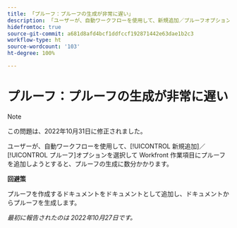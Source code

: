 ```yaml
---
title: 「プルーフ：プルーフの生成が非常に遅い」
description: 「ユーザーが、自動ワークフローを使用して、新規追加／プルーフオプションを選択して Workfront 作業項目にプルーフを追加しようとすると、プルーフの生成に数分かかります。」
hidefromtoc: true
source-git-commit: a681d8afd4bcf1ddfccf192871442e63dae1b2c3
workflow-type: ht
source-wordcount: '103'
ht-degree: 100%

---
```



# プルーフ：プルーフの生成が非常に遅い

>[!NOTE]
>
>この問題は、2022年10月31日に修正されました。

<!--This article is on the WF and WFP TOCs-->

ユーザーが、自動ワークフローを使用して、[!UICONTROL 新規追加]／[!UICONTROL プルーフ]オプションを選択して Workfront 作業項目にプルーフを追加しようとすると、プルーフの生成に数分かかります。

**回避策**

プルーフを作成するドキュメントをドキュメントとして追加し、ドキュメントからプルーフを生成します。

_最初に報告されたのは 2022年10月27日です。_

